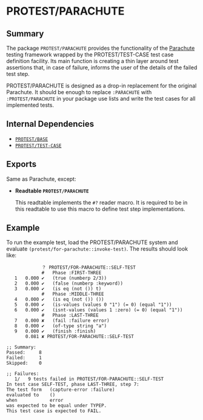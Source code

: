 # PROTEST/PARACHUTE

## Summary

The package `PROTEST/PARACHUTE` provides the functionality of the
[Parachute](https://github.com/Shinmera/parachute/) testing framework wrapped by
the PROTEST/TEST-CASE test case definition facility. Its main function is
creating a thin layer around test assertions that, in case of failure, informs
the user of the details of the failed test step.

PROTEST/PARACHUTE is designed as a drop-in replacement for the original
Parachute. It should be enough to replace `:PARACHUTE` with
`:PROTEST/PARACHUTE` in your package use lists and write the test cases for all
implemented tests.

## Internal Dependencies

  * [`PROTEST/BASE`](base.md)
  * [`PROTEST/TEST-CASE`](test-case.md)

## Exports

Same as Parachute, except:

  * **Readtable `PROTEST/PARACHUTE`**

    This readtable implements the `#?` reader macro. It is required to be in this
    readtable to use this macro to define test step implementations.

## Example

To run the example test, load the PROTEST/PARACHUTE system and evaluate
`(protest/for-parachute::invoke-test)`. The results should look
like:

```common-lisp
             ？ PROTEST/FOR-PARACHUTE::SELF-TEST
             #   Phase :FIRST-THREE
   1   0.000 ✔   (true (numberp 2/3))
   2   0.000 ✔   (false (numberp :keyword))
   3   0.000 ✔   (is eq (not ()) t)
             #   Phase :MIDDLE-THREE
   4   0.000 ✔   (is eq (not ()) ())
   5   0.000 ✔   (is-values (values 0 "1") (= 0) (equal "1"))
   6   0.000 ✔   (isnt-values (values 1 :zero) (= 0) (equal "1"))
             #   Phase :LAST-THREE
   7   0.000 ✘   (fail :failure error)
   8   0.000 ✔   (of-type string "a")
   9   0.000 ✔   (finish :finish)
       0.081 ✘ PROTEST/FOR-PARACHUTE::SELF-TEST

;; Summary:
Passed:     8
Failed:     1
Skipped:    0

;; Failures:
   1/   9 tests failed in PROTEST/FOR-PARACHUTE::SELF-TEST
In test case SELF-TEST, phase LAST-THREE, step 7:
The test form   (capture-error :failure)
evaluated to    ()
when            error
was expected to be equal under TYPEP.
This test case is expected to FAIL.
```
